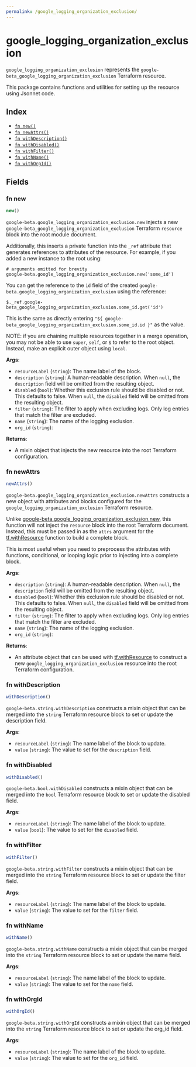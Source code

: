 ```yaml
---
permalink: /google_logging_organization_exclusion/
---
```


# google_logging_organization_exclusion

`google_logging_organization_exclusion` represents the `google-beta_google_logging_organization_exclusion` Terraform resource.



This package contains functions and utilities for setting up the resource using Jsonnet code.


## Index

* [`fn new()`](#fn-new)
* [`fn newAttrs()`](#fn-newattrs)
* [`fn withDescription()`](#fn-withdescription)
* [`fn withDisabled()`](#fn-withdisabled)
* [`fn withFilter()`](#fn-withfilter)
* [`fn withName()`](#fn-withname)
* [`fn withOrgId()`](#fn-withorgid)

## Fields

### fn new

```ts
new()
```


`google-beta.google_logging_organization_exclusion.new` injects a new `google-beta_google_logging_organization_exclusion` Terraform `resource`
block into the root module document.

Additionally, this inserts a private function into the `_ref` attribute that generates references to attributes of the
resource. For example, if you added a new instance to the root using:

    # arguments omitted for brevity
    google-beta.google_logging_organization_exclusion.new('some_id')

You can get the reference to the `id` field of the created `google-beta.google_logging_organization_exclusion` using the reference:

    $._ref.google-beta_google_logging_organization_exclusion.some_id.get('id')

This is the same as directly entering `"${ google-beta_google_logging_organization_exclusion.some_id.id }"` as the value.

NOTE: if you are chaining multiple resources together in a merge operation, you may not be able to use `super`, `self`,
or `$` to refer to the root object. Instead, make an explicit outer object using `local`.

**Args**:
  - `resourceLabel` (`string`): The name label of the block.
  - `description` (`string`): A human-readable description. When `null`, the `description` field will be omitted from the resulting object.
  - `disabled` (`bool`): Whether this exclusion rule should be disabled or not. This defaults to false. When `null`, the `disabled` field will be omitted from the resulting object.
  - `filter` (`string`): The filter to apply when excluding logs. Only log entries that match the filter are excluded.
  - `name` (`string`): The name of the logging exclusion.
  - `org_id` (`string`): 

**Returns**:
- A mixin object that injects the new resource into the root Terraform configuration.


### fn newAttrs

```ts
newAttrs()
```


`google-beta.google_logging_organization_exclusion.newAttrs` constructs a new object with attributes and blocks configured for the `google_logging_organization_exclusion`
Terraform resource.

Unlike [google-beta.google_logging_organization_exclusion.new](#fn-google_logging_organization_exclusionnew), this function will not inject the `resource`
block into the root Terraform document. Instead, this must be passed in as the `attrs` argument for the
[tf.withResource](https://github.com/tf-libsonnet/core/tree/main/docs#fn-withresource) function to build a complete block.

This is most useful when you need to preprocess the attributes with functions, conditional, or looping logic prior to
injecting into a complete block.

**Args**:
  - `description` (`string`): A human-readable description. When `null`, the `description` field will be omitted from the resulting object.
  - `disabled` (`bool`): Whether this exclusion rule should be disabled or not. This defaults to false. When `null`, the `disabled` field will be omitted from the resulting object.
  - `filter` (`string`): The filter to apply when excluding logs. Only log entries that match the filter are excluded.
  - `name` (`string`): The name of the logging exclusion.
  - `org_id` (`string`): 

**Returns**:
  - An attribute object that can be used with [tf.withResource](https://github.com/tf-libsonnet/core/tree/main/docs#fn-withresource) to construct a new `google_logging_organization_exclusion` resource into the root Terraform configuration.


### fn withDescription

```ts
withDescription()
```

`google-beta.string.withDescription` constructs a mixin object that can be merged into the `string`
Terraform resource block to set or update the description field.



**Args**:
  - `resourceLabel` (`string`): The name label of the block to update.
  - `value` (`string`): The value to set for the `description` field.


### fn withDisabled

```ts
withDisabled()
```

`google-beta.bool.withDisabled` constructs a mixin object that can be merged into the `bool`
Terraform resource block to set or update the disabled field.



**Args**:
  - `resourceLabel` (`string`): The name label of the block to update.
  - `value` (`bool`): The value to set for the `disabled` field.


### fn withFilter

```ts
withFilter()
```

`google-beta.string.withFilter` constructs a mixin object that can be merged into the `string`
Terraform resource block to set or update the filter field.



**Args**:
  - `resourceLabel` (`string`): The name label of the block to update.
  - `value` (`string`): The value to set for the `filter` field.


### fn withName

```ts
withName()
```

`google-beta.string.withName` constructs a mixin object that can be merged into the `string`
Terraform resource block to set or update the name field.



**Args**:
  - `resourceLabel` (`string`): The name label of the block to update.
  - `value` (`string`): The value to set for the `name` field.


### fn withOrgId

```ts
withOrgId()
```

`google-beta.string.withOrgId` constructs a mixin object that can be merged into the `string`
Terraform resource block to set or update the org_id field.



**Args**:
  - `resourceLabel` (`string`): The name label of the block to update.
  - `value` (`string`): The value to set for the `org_id` field.
